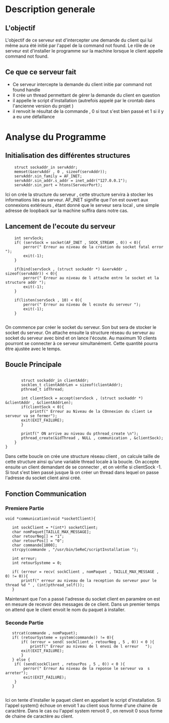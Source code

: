 # Description generale 

## L'objectif 
L'objectif de ce serveur est d'intercepter une demande du client qui lui même aura été initié par l'appel de la command not found. Le rôle de ce serveur 
est d'installer le programme sur la machine lorsque le client appelle command not found. 

## Ce que ce serveur fait 

- Ce serveur intercepte la demande du client initie par command not found handle 
- Il crée un thread permettant de gérer la demande du client en question 
- il appelle le script d'installation (autrefois appelé par le crontab dans l'ancienne version du projet ) 
- il renvoit le résultat de la commande , 0 si tout s'est bien passé et 1 si il y a eu une défaillance 


# Analyse du Programme 

## Initialisation des différentes structures 

````
    struct sockaddr_in servAddr; 
    memset(&servAddr , 0 , sizeof(servAddr)); 
    servAddr.sin_family = AF_INET; 
    servAddr.sin_addr.s_addr = inet_addr("127.0.0.1"); 
    servAddr.sin_port = htons(ServeurPort);
````

Ici on crée la structure du serveur , cette structure servira à stocker les informations liés 
au serveur. AF_INET signifie que l'on est ouvert aux connexions extérieurs , étant donné que le serveur
sera local , une simple adresse de loopback sur la machine suffira dans notre cas. 

## Lancement de l'ecoute du serveur 


````
    int servSock; 
    if( (servSock = socket(AF_INET , SOCK_STREAM , 0)) < 0){
        perror(" Erreur au niveau de la création du socket fatal error ");
        exit(-1); 	
    }

    if(bind(servSock , (struct sockaddr *) &servAddr , sizeof(servAddr)) < 0){
        perror(" Erreur au niveau de l attache entre le socket et la structure addr ");
        exit(-1); 	
    }
    
    if(listen(servSock , 10) < 0){
        perror(" Erreur au niveau de l ecoute du serveur ");
        exit(-1); 	
    }
   
   ````
   
On commence par créer le socket du serveur. Son but sera de stocker le socket du serveur. 
On attache ensuite la structure réseau du serveur au socket du serveur avec bind et on lance
l'écoute. Au maximum 10 clients pourront se connecter à ce serveur simultanément. Cette quantité 
pourra être ajustée avec le temps. 


## Boucle Principale 

````    for(;;){
    
       struct sockaddr_in clientAddr; 
       socklen_t clientAddrLen = sizeof(clientAddr);
       pthread_t idThread;  

       int clientSock = accept(servSock , (struct sockaddr *) &clientAddr , &clientAddrLen); 
       if(clientSock < 0){
           printf(" Erreur au Niveau de la COnnexion du client Le serveur va se fermer");
	   exit(EXIT_FAILURE); 
       }

       printf(" ON arrive au niveau du pthread_create \n"); 
       pthread_create(&idThread , NULL , communication , &clientSock);
    }
}
````

Dans cette boucle on crée une structure réseau client , on calcule taille de cette structure ainsi qu'une variable thread locale
à la boucle. On accepte ensuite un client demandant de se connecter , et on vérifie si clientSock -1. Si tout s'est bien 
passé jusque là on créer un thread dans lequel on passe l'adresse du socket client ainsi créé. 


## Fonction Communication 

### Premiere Partie 
````
void *communication(void *socketClient){

   int sockClient = *(int*) socketClient; 
   char nomPaquet[TAILLE_MAX_MESSAGE]; 
   char retourNeg[] = "1"; 
   char retourPos[] = "0"; 
   char commande[1000];
   strcpy(commande , "/usr/bin/SeReC/scriptInstallation ");  
   
   int erreur; 
   int retourSysteme = 0; 

   if( (erreur = recv( sockClient , nomPaquet , TAILLE_MAX_MESSAGE , 0) != 0)){
       printf(" erreur au niveau de la reception du serveur pour le thread %d " , (int)pthread_self()); 
   } 
````
Maintenant que l'on a passé l'adresse du socket client en paramère on est en mesure de recevoir 
des messages de ce client. Dans un premier temps on attend que le client envoit le nom du paquet à installer. 

### Seconde Partie 

````
   strcat(commande , nomPaquet); 
   if( (retourSysteme = system(commande)) != 0){
       if( (erreur = send( sockClient , retourNeg , 5 , 0)) < 0 ){
           printf(" Erreur au niveau de l envoi de l erreur   ");
	   exit(EXIT_FAILURE);  
       } 
   } else {
   	if( (send(sockClient , retourPos , 5 , 0)) < 0 ){
	    perror(" Erreur Au niveau de la reponse le serveur va  s arreter"); 
	    exit(EXIT_FAILURE); 
	}
   }
   
   ````
   
   Ici on tente d'installer le paquet client en appelant le script d'installation. Si l'appel system() échoue 
   on envoit 1 au client sous forme d'une chaine de caractère. Dans le cas ou l'appel system renvoit 0 , on renvoit
   0 sous forme de chaine de caractère au client. 
   
   
   







